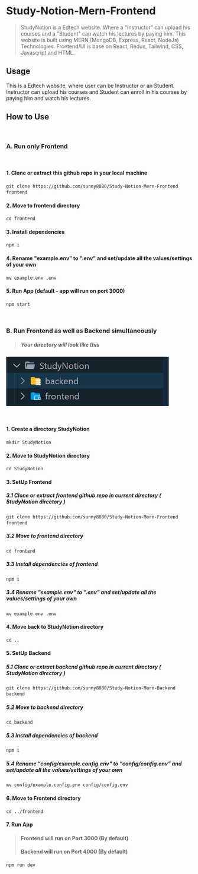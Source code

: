 # Study-Notion-Mern-Frontend

> StudyNotion is a Edtech website. Where a "Instructor" can upload his courses and a "Student" can watch his lectures by paying him. This website is built using MERN (MongoDB, Express, React, NodeJs) Technologies. Frontend/UI is base on React, Redux, Tailwind, CSS, Javascript and HTML.

## Usage

This is a Edtech website, where user can be Instructor or an Student. Instructor can upload his courses and Student can enroll in his courses by paying him and watch his lectures.

## How to Use

&nbsp;

### A. Run only Frontend

&nbsp;

#### 1. Clone or extract this github repo in your local machine

```
git clone https://github.com/sunny8080/Study-Notion-Mern-Frontend frontend
```

#### 2. Move to frontend directory

```
cd frontend
```

#### 3. Install dependencies

```
npm i
```

#### 4. Rename "example.env" to ".env" and set/update all the values/settings of your own

```
mv example.env .env
```

#### 5. Run App (default - app will run on port 3000)

```
npm start
```

&nbsp;
&nbsp;

### B. Run Frontend as well as Backend simultaneously

> ##### Your directory will look like this

![Directory Structure](./studyNotion-dir.png)

&nbsp;

#### 1. Create a directory StudyNotion

```
mkdir StudyNotion
```

#### 2. Move to StudyNotion directory

```
cd StudyNotion
```

#### 3. SetUp Frontend

##### 3.1 Clone or extract frontend github repo in current directory ( StudyNotion directory )

```
git clone https://github.com/sunny8080/Study-Notion-Mern-Frontend frontend
```

##### 3.2 Move to frontend directory

```
cd frontend
```

##### 3.3 Install dependencies of frontend

```
npm i
```

##### 3.4 Rename "example.env" to ".env" and set/update all the values/settings of your own

```
mv example.env .env
```

#### 4. Move back to StudyNotion directory

```
cd ..
```

#### 5. SetUp Backend

##### 5.1 Clone or extract backend github repo in current directory ( StudyNotion directory )

```
git clone https://github.com/sunny8080/Study-Notion-Mern-Backend backend
```

##### 5.2 Move to backend directory

```
cd backend
```

##### 5.3 Install dependencies of backend

```
npm i
```

##### 5.4 Rename "config/example.config.env" to "config/config.env" and set/update all the values/settings of your own

```
mv config/example.config.env config/config.env
```

#### 6. Move to Frontend directory

```
cd ../frontend
```

#### 7. Run App

> #### Frontend will run on Port 3000 (By default)
>
> #### Backend will run on Port 4000 (By default)

```
npm run dev
```


